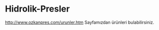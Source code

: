 Hidrolik-Presler
================

http://www.ozkanpres.com/urunler.htm Sayfamızdan ürünleri bulabilirsiniz.
